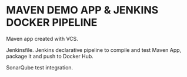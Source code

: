 # MAVEN DEMO APP & JENKINS DOCKER PIPELINE

Maven app created with VCS.

Jenkinsfile. Jenkins declarative pipeline to compile and test Maven App, package it and push to Docker Hub.

SonarQube test integration.
